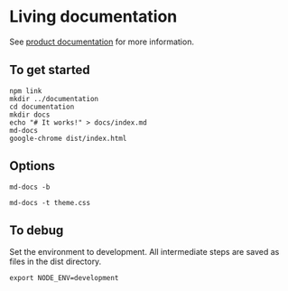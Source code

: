 # Living documentation

See [product documentation](https://docs.synion.nl/products/md-docs-cli/index.html) for more information.

## To get started

```
npm link
mkdir ../documentation
cd documentation
mkdir docs
echo "# It works!" > docs/index.md
md-docs
google-chrome dist/index.html
```

## Options

```
md-docs -b
```

```
md-docs -t theme.css
```

## To debug

Set the environment to development. All intermediate steps are saved as files in the dist directory.

```
export NODE_ENV=development
```



